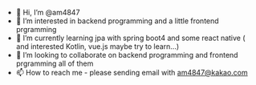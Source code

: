 - 👋 Hi, I’m @am4847 
- 👀 I’m interested in backend programming and a little frontend prgramming
- 🌱 I’m currently learning jpa with spring boot4 and some react native 
     ( and interested Kotlin, vue.js maybe try to learn...)
- 💞️ I’m looking to collaborate on backend programming and frontend prgramming all of them
- 📫 How to reach me - please sending email with am4847@kakao.com


<!---
am4847/am4847 is a ✨ special ✨ repository because its `README.md` (this file) appears on your GitHub profile.
You can click the Preview link to take a look at your changes.
--->
